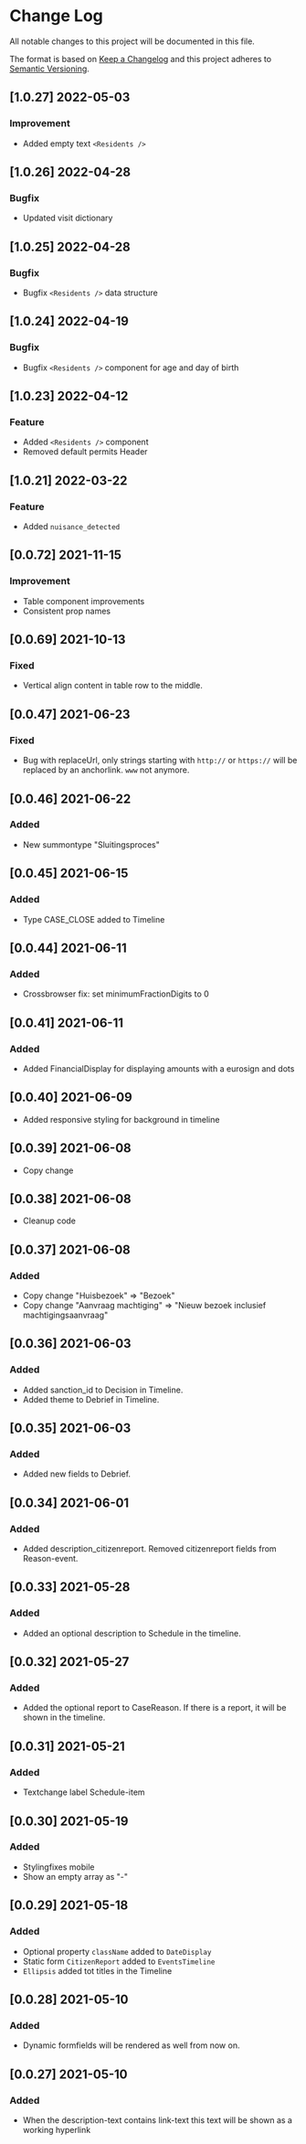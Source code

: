 # Change Log

All notable changes to this project will be documented in this file.

The format is based on [Keep a Changelog](http://keepachangelog.com/)
and this project adheres to [Semantic Versioning](http://semver.org/).

## [1.0.27] 2022-05-03
### Improvement

- Added empty text `<Residents />`

## [1.0.26] 2022-04-28
### Bugfix

- Updated visit dictionary

## [1.0.25] 2022-04-28
### Bugfix

- Bugfix `<Residents />` data structure

## [1.0.24] 2022-04-19
### Bugfix

-  Bugfix `<Residents />` component for age and day of birth

## [1.0.23] 2022-04-12
### Feature

-  Added `<Residents />` component
-  Removed default permits Header

## [1.0.21] 2022-03-22
### Feature

-  Added `nuisance_detected`

## [0.0.72] 2021-11-15
### Improvement

-  Table component improvements
-  Consistent prop names

## [0.0.69] 2021-10-13
### Fixed

-  Vertical align content in table row to the middle.
## [0.0.47] 2021-06-23
### Fixed

-  Bug with replaceUrl, only strings starting with `http://` or `https://` will be replaced by an anchorlink. `www` not anymore.
## [0.0.46] 2021-06-22
### Added

-   New summontype "Sluitingsproces"

## [0.0.45] 2021-06-15
### Added

-   Type CASE_CLOSE added to Timeline
## [0.0.44] 2021-06-11
### Added

-   Crossbrowser fix: set minimumFractionDigits to 0
## [0.0.41] 2021-06-11
### Added

-   Added FinancialDisplay for displaying amounts with a eurosign and dots
## [0.0.40] 2021-06-09

-   Added responsive styling for background in timeline
## [0.0.39] 2021-06-08

-   Copy change
## [0.0.38] 2021-06-08

-   Cleanup code
## [0.0.37] 2021-06-08

### Added

-   Copy change "Huisbezoek" => "Bezoek"
-   Copy change "Aanvraag machtiging" => "Nieuw bezoek inclusief machtigingsaanvraag"
## [0.0.36] 2021-06-03

### Added

-   Added sanction_id to Decision in Timeline.
-   Added theme to Debrief in Timeline.
## [0.0.35] 2021-06-03

### Added

-   Added new fields to Debrief.
## [0.0.34] 2021-06-01

### Added

-   Added description_citizenreport. Removed citizenreport fields from Reason-event.
## [0.0.33] 2021-05-28

### Added

-   Added an optional description to Schedule in the timeline.
## [0.0.32] 2021-05-27

### Added

-   Added the optional report to CaseReason. If there is a report, it will be shown in the timeline.

## [0.0.31] 2021-05-21

### Added

-   Textchange label Schedule-item

## [0.0.30] 2021-05-19

### Added

-   Stylingfixes mobile
-   Show an empty array as "-"

## [0.0.29] 2021-05-18

### Added

-   Optional property `className` added to `DateDisplay`
-   Static form `CitizenReport` added to `EventsTimeline`
-   `Ellipsis` added tot titles in the Timeline
## [0.0.28] 2021-05-10

### Added

-   Dynamic formfields will be rendered as well from now on.

## [0.0.27] 2021-05-10

### Added

-   When the description-text contains link-text this text will be shown as a working hyperlink
